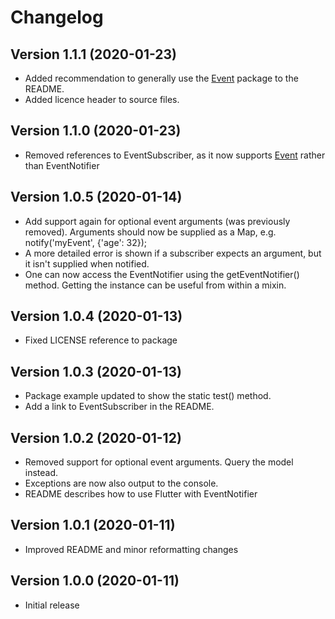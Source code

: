 # Changelog

## Version 1.1.1  (2020-01-23)

- Added recommendation to generally use the [Event] package to the README.
- Added licence header to source files.

## Version 1.1.0  (2020-01-23)

- Removed references to EventSubscriber, as it now supports [Event] rather than EventNotifier


## Version 1.0.5  (2020-01-14)

- Add support again for optional event arguments (was previously removed).
Arguments should now be supplied as a Map, e.g. notify('myEvent', {'age': 32});
- A more detailed error is shown if a subscriber expects an argument, but
it isn't supplied when notified.
- One can now access the EventNotifier using the getEventNotifier() method.
Getting the instance can be useful from within a mixin.

## Version 1.0.4  (2020-01-13)

- Fixed LICENSE reference to package

## Version 1.0.3  (2020-01-13)

- Package example updated to show the static test() method.
- Add a link to EventSubscriber in the README.

## Version 1.0.2  (2020-01-12)

- Removed support for optional event arguments. Query the model instead.
- Exceptions are now also output to the console.
- README describes how to use Flutter with EventNotifier

## Version 1.0.1  (2020-01-11)

- Improved README and minor reformatting changes

## Version 1.0.0  (2020-01-11)

- Initial release

[event]: https://pub.dev/packages/event
